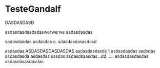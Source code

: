 # TesteGandalf

DASDASDASD

asdasdasdasdadaswerwerwe asdasdasdas

sadasdasdas
asdasdas
a.
sdasdasdasasdasd

asdasdas
ASDASDASDASDASDAS
asdasdasdasds
1
asdasdasdas
sadsdas
asdasdasda
asdasdas
sasdas
asdasdsaasdas...dd
.....
asdasdasdasdas
asdasdasasdasdas
